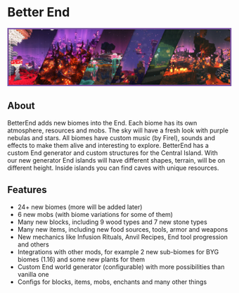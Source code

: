 # <b>Better End</b>

<p align="center">
<img src="/images/Mod pictures/betterendbanner.webp" alt="Better End Banner" style="border: 3px solid  #7f58a7;" width="800">
</p>

## About

BetterEnd adds new biomes into the End. Each biome has its own atmosphere, resources and mobs. The sky will have a fresh look with purple nebulas and stars. All biomes have custom music (by Firel), sounds and effects to make them alive and interesting to explore. BetterEnd has a custom End generator and custom structures for the Central Island. With our new generator End islands will have different shapes, terrain, will be on different height. Inside islands you can find caves with unique resources.

## Features

- 24+ new biomes (more will be added later)
- 6 new mobs (with biome variations for some of them)
- Many new blocks, including 9 wood types and 7 new stone types
- Many new items, including new food sources, tools, armor and weapons
- New mechanics like Infusion Rituals, Anvil Recipes, End tool progression and others
- Integrations with other mods, for example 2 new sub-biomes for BYG biomes (1.16) and some new plants for them
- Custom End world generator (configurable) with more possibilities than vanilla one
- Configs for blocks, items, mobs, enchants and many other things
